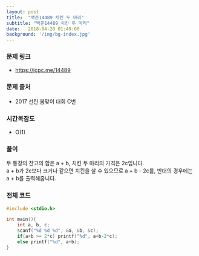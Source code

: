 ```yaml
---
layout: post
title:  "백준14489 치킨 두 마리"
subtitle: "백준14489 치킨 두 마리"
date:   2018-04-20 01:49:00
background: '/img/bg-index.jpg'
---
```


### 문제 링크
* https://icpc.me/14489

### 문제 출처
* 2017 선린 봄맞이 대회 C번

### 시간복잡도
* O(1)

### 풀이
두 통장의 잔고의 합은 a + b, 치킨 두 마리의 가격은 2c입니다.<br>
a + b가 2c보다 크거나 같으면 치킨을 살 수 있으므로 a + b - 2c를, 반대의 경우에는 a + b를 출력해줍니다.

### 전체 코드
```cpp
#include <stdio.h>

int main(){
	int a, b, c;
	scanf("%d %d %d", &a, &b, &c);
	if(a+b >= 2*c) printf("%d", a+b-2*c);
	else printf("%d", a+b);
}
```
